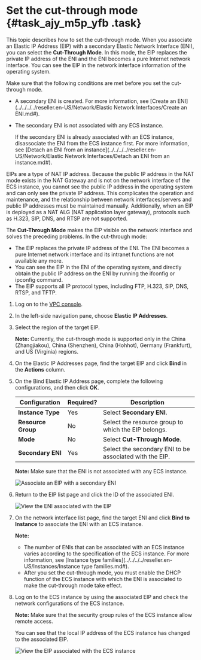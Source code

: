 # Set the cut-through mode {#task_ajy_m5p_yfb .task}

This topic describes how to set the cut-through mode. When you associate an Elastic IP Address \(EIP\) with a secondary Elastic Network Interface \(ENI\), you can select the **Cut-Through Mode**. In this mode, the EIP replaces the private IP address of the ENI and the ENI becomes a pure Internet network interface. You can see the EIP in the network interface information of the operating system.

Make sure that the following conditions are met before you set the cut-through mode.

-   A secondary ENI is created. For more information, see [Create an ENI](../../../../reseller.en-US/Network/Elastic Network Interfaces/Create an ENI.md#).
-   The secondary ENI is not associated with any ECS instance.

    If the secondary ENI is already associated with an ECS instance, disassociate the ENI from the ECS instance first. For more information, see [Detach an ENI from an instance](../../../../reseller.en-US/Network/Elastic Network Interfaces/Detach an ENI from an instance.md#).


EIPs are a type of NAT IP address. Because the public IP address in the NAT mode exists in the NAT Gateway and is not on the network interface of the ECS instance, you cannot see the public IP address in the operating system and can only see the private IP address. This complicates the operation and maintenance, and the relationship between network interfaces/servers and public IP addresses must be maintained manually. Additionally, when an EIP is deployed as a NAT ALG \(NAT application layer gateway\), protocols such as H.323, SIP, DNS, and RTSP are not supported.

The **Cut-Through Mode** makes the EIP visible on the network interface and solves the preceding problems. In the cut-through mode:

-   The EIP replaces the private IP address of the ENI. The ENI becomes a pure Internet network interface and its intranet functions are not available any more.
-   You can see the EIP in the ENI of the operating system, and directly obtain the public IP address on the ENI by running the ifconfig or ipconfig command.
-   The EIP supports all IP protocol types, including FTP, H.323, SIP, DNS, RTSP, and TFTP.

1.  Log on to the [VPC console](https://partners-intl.console.aliyun.com/#/vpc).
2.  In the left-side navigation pane, choose **Elastic IP Addresses**.
3.  Select the region of the target EIP. 

    **Note:** Currently, the cut-through mode is supported only in the China \(Zhangjiakou\), China \(Shenzhen\), China \(Hohhot\), Germany \(Frankfurt\), and US \(Virginia\) regions.

4.  On the Elastic IP Addresses page, find the target EIP and click **Bind** in the **Actions** column.
5.  On the Bind Elastic IP Address page, complete the following configurations, and then click **OK**. 

    |Configuration|Required?|Description|
    |-------------|---------|-----------|
    |**Instance Type**|Yes|Select **Secondary ENI**.|
    |**Resource Group**|No|Select the resource group to which the EIP belongs.|
    |**Mode**|No|Select **Cut-Through Mode**.|
    |**Secondary ENI**|Yes|Select the secondary ENI to be associated with the EIP.|

    **Note:** Make sure that the ENI is not associated with any ECS instance.

    ![Associate an EIP with a secondary ENI](http://static-aliyun-doc.oss-cn-hangzhou.aliyuncs.com/assets/img/65386/156387644933380_en-US.png)

6.  Return to the EIP list page and click the ID of the associated ENI. 

    ![View the ENI associated with the EIP](http://static-aliyun-doc.oss-cn-hangzhou.aliyuncs.com/assets/img/65386/156387644933382_en-US.png)

7.  On the network interface list page, find the target ENI and click **Bind to Instance** to associate the ENI with an ECS instance. 

    **Note:** 

    -   The number of ENIs that can be associated with an ECS instance varies according to the specification of the ECS instance. For more information, see [Instance type families](../../../../reseller.en-US/Instances/Instance type families.md#).
    -   After you set the cut-through mode, you must enable the DHCP function of the ECS instance with which the ENI is associated to make the cut-through mode take effect.
8.  Log on to the ECS instance by using the associated EIP and check the network configurations of the ECS instance. 

    **Note:** Make sure that the security group rules of the ECS instance allow remote access.

    You can see that the local IP address of the ECS instance has changed to the associated EIP.

    ![View the EIP associated with the ECS instance](http://static-aliyun-doc.oss-cn-hangzhou.aliyuncs.com/assets/img/65386/156387645033443_en-US.png)


